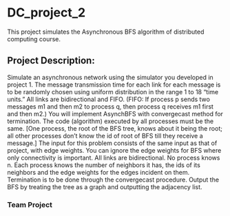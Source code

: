 # DC_project_2
This project simulates the Asynchronous BFS algorithm of distributed computing course.


## Project Description:
Simulate an asynchronous network using the simulator you developed in project 1.
The message transmission time for each link for each message is to be randomly chosen using uniform distribution in the range 1 to 18 “time units.” All links are bidirectional and FIFO. (FIFO: If process p sends two messages m1 and then m2 to process q, then process q receives m1 first and then m2.)
You will implement AsynchBFS with convergecast method for termination.
The code (algorithm) executed by all processes must be the same. [One process, the root of the BFS tree, knows about it being the root; all other processes don’t know the id of root of BFS till they receive a message.]
The input for this problem consists of the same input as that of project, with edge weights. You can ignore the edge weights for BFS where only connectivity is important. All links are bidirectional.
No process knows n. Each process knows the number of neighbors it has, the ids of its neighbors and the edge weights for the edges incident on them. Termination is to be done through the convergecast procedure.
Output the BFS by treating the tree as a graph and outputting the adjacency list.

### Team Project
